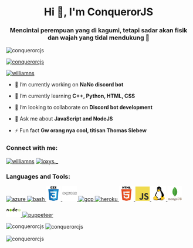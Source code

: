 <h1 align="center">Hi 👋, I'm ConquerorJS</h1>
<h3 align="center">Mencintai perempuan yang di kagumi, tetapi sadar akan fisik dan wajah yang tidal mendukung 🙂</h3>

<p align="left"> <img src="https://komarev.com/ghpvc/?username=conquerorcjs&label=Profile%20views&color=0e75b6&style=flat" alt="conquerorcjs" /> </p>

<p align="left"> <a href="https://github.com/ryo-ma/github-profile-trophy"><img src="https://github-profile-trophy.vercel.app/?username=conquerorcjs" alt="conquerorcjs" /></a> </p>

<p align="left"> <a href="https://twitter.com/williamns" target="blank"><img src="https://img.shields.io/twitter/follow/williamns?logo=twitter&style=for-the-badge" alt="williamns" /></a> </p>

- 🔭 I’m currently working on **NaNo discord bot**

- 🌱 I’m currently learning **C++, Python, HTML, CSS**

- 👯 I’m looking to collaborate on **Discord bot development**

- 💬 Ask me about **JavaScript and NodeJS**

- ⚡ Fun fact **Gw orang nya cool, titisan Thomas Slebew**

<h3 align="left">Connect with me:</h3>
<p align="left">
<a href="https://twitter.com/williamns" target="blank"><img align="center" src="https://raw.githubusercontent.com/rahuldkjain/github-profile-readme-generator/master/src/images/icons/Social/twitter.svg" alt="williamns" height="30" width="40" /></a>
<a href="https://instagram.com/ioxys._" target="blank"><img align="center" src="https://raw.githubusercontent.com/rahuldkjain/github-profile-readme-generator/master/src/images/icons/Social/instagram.svg" alt="ioxys._" height="30" width="40" /></a>
</p>

<h3 align="left">Languages and Tools:</h3>
<p align="left"> <a href="https://azure.microsoft.com/en-in/" target="_blank" rel="noreferrer"> <img src="https://www.vectorlogo.zone/logos/microsoft_azure/microsoft_azure-icon.svg" alt="azure" width="40" height="40"/> </a> <a href="https://www.gnu.org/software/bash/" target="_blank" rel="noreferrer"> <img src="https://www.vectorlogo.zone/logos/gnu_bash/gnu_bash-icon.svg" alt="bash" width="40" height="40"/> </a> <a href="https://www.w3schools.com/css/" target="_blank" rel="noreferrer"> <img src="https://raw.githubusercontent.com/devicons/devicon/master/icons/css3/css3-original-wordmark.svg" alt="css3" width="40" height="40"/> </a> <a href="https://expressjs.com" target="_blank" rel="noreferrer"> <img src="https://raw.githubusercontent.com/devicons/devicon/master/icons/express/express-original-wordmark.svg" alt="express" width="40" height="40"/> </a> <a href="https://cloud.google.com" target="_blank" rel="noreferrer"> <img src="https://www.vectorlogo.zone/logos/google_cloud/google_cloud-icon.svg" alt="gcp" width="40" height="40"/> </a> <a href="https://heroku.com" target="_blank" rel="noreferrer"> <img src="https://www.vectorlogo.zone/logos/heroku/heroku-icon.svg" alt="heroku" width="40" height="40"/> </a> <a href="https://www.w3.org/html/" target="_blank" rel="noreferrer"> <img src="https://raw.githubusercontent.com/devicons/devicon/master/icons/html5/html5-original-wordmark.svg" alt="html5" width="40" height="40"/> </a> <a href="https://developer.mozilla.org/en-US/docs/Web/JavaScript" target="_blank" rel="noreferrer"> <img src="https://raw.githubusercontent.com/devicons/devicon/master/icons/javascript/javascript-original.svg" alt="javascript" width="40" height="40"/> </a> <a href="https://www.linux.org/" target="_blank" rel="noreferrer"> <img src="https://raw.githubusercontent.com/devicons/devicon/master/icons/linux/linux-original.svg" alt="linux" width="40" height="40"/> </a> <a href="https://www.mongodb.com/" target="_blank" rel="noreferrer"> <img src="https://raw.githubusercontent.com/devicons/devicon/master/icons/mongodb/mongodb-original-wordmark.svg" alt="mongodb" width="40" height="40"/> </a> <a href="https://nodejs.org" target="_blank" rel="noreferrer"> <img src="https://raw.githubusercontent.com/devicons/devicon/master/icons/nodejs/nodejs-original-wordmark.svg" alt="nodejs" width="40" height="40"/> </a> <a href="https://github.com/puppeteer/puppeteer" target="_blank" rel="noreferrer"> <img src="https://www.vectorlogo.zone/logos/pptrdev/pptrdev-official.svg" alt="puppeteer" width="40" height="40"/> </a> </p>

<p><img align="left" src="https://github-readme-stats.vercel.app/api/top-langs?username=conquerorcjs&show_icons=true&locale=en&layout=compact" alt="conquerorcjs" /></p>

<p>&nbsp;<img align="center" src="https://github-readme-stats.vercel.app/api?username=conquerorcjs&show_icons=true&locale=en" alt="conquerorcjs" /></p>

<p><img align="center" src="https://github-readme-streak-stats.herokuapp.com/?user=conquerorcjs&" alt="conquerorcjs" /></p>
